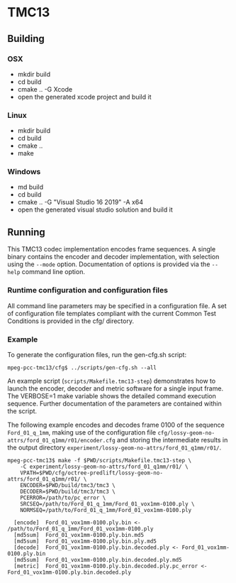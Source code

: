 # TMC13

## Building

### OSX
- mkdir build
- cd build
- cmake .. -G Xcode 
- open the generated xcode project and build it

### Linux
- mkdir build
- cd build
- cmake .. 
- make

### Windows
- md build
- cd build
-  cmake .. -G "Visual Studio 16 2019" -A x64
- open the generated visual studio solution and build it


## Running

This TMC13 codec implementation encodes frame sequences.  A single binary
contains the encoder and decoder implementation, with selection using
the `--mode` option.  Documentation of options is provided via the
`--help` command line option.

### Runtime configuration and configuration files

All command line parameters may be specified in a configuration file.
A set of configuration file templates compliant with the current Common
Test Conditions is provided in the cfg/ directory.

### Example

To generate the configuration files, run the gen-cfg.sh script:

```console
mpeg-pcc-tmc13/cfg$ ../scripts/gen-cfg.sh --all
```

An example script (`scripts/Makefile.tmc13-step`) demonstrates how
to launch the encoder, decoder and metric software for a single
input frame.  The VERBOSE=1 make variable shows the detailed command
execution sequence.  Further documentation of the parameters are
contained within the script.

The following example encodes and decodes frame 0100 of the sequence
`Ford_01_q_1mm`, making use of the configuration file
`cfg/lossy-geom-no-attrs/ford_01_q1mm/r01/encoder.cfg` and storing
the intermediate results in the output directory
`experiment/lossy-geom-no-attrs/ford_01_q1mm/r01/`.

```console
mpeg-pcc-tmc13$ make -f $PWD/scripts/Makefile.tmc13-step \
    -C experiment/lossy-geom-no-attrs/ford_01_q1mm/r01/ \
    VPATH=$PWD/cfg/octree-predlift/lossy-geom-no-attrs/ford_01_q1mm/r01/ \
    ENCODER=$PWD/build/tmc3/tmc3 \
    DECODER=$PWD/build/tmc3/tmc3 \
    PCERROR=/path/to/pc_error \
    SRCSEQ=/path/to/Ford_01_q_1mm/Ford_01_vox1mm-0100.ply \
    NORMSEQ=/path/to/Ford_01_q_1mm/Ford_01_vox1mm-0100.ply

  [encode]  Ford_01_vox1mm-0100.ply.bin <- /path/to/Ford_01_q_1mm/Ford_01_vox1mm-0100.ply
  [md5sum]  Ford_01_vox1mm-0100.ply.bin.md5
  [md5sum]  Ford_01_vox1mm-0100.ply.bin.ply.md5
  [decode]  Ford_01_vox1mm-0100.ply.bin.decoded.ply <- Ford_01_vox1mm-0100.ply.bin
  [md5sum]  Ford_01_vox1mm-0100.ply.bin.decoded.ply.md5
  [metric]  Ford_01_vox1mm-0100.ply.bin.decoded.ply.pc_error <- Ford_01_vox1mm-0100.ply.bin.decoded.ply
```
